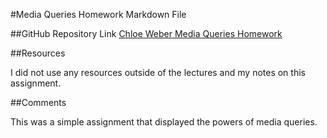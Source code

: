 
#Media Queries Homework Markdown File

##GitHub Repository Link
[Chloe Weber Media Queries Homework](https://github.com/chloeweber/hw_javascript_weber_chloe.git)

##Resources

I did not use any resources outside of the lectures and my notes on this assignment.

##Comments

This was a simple assignment that displayed the powers of media queries. 